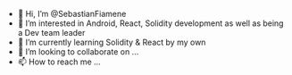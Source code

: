 - 👋 Hi, I’m @SebastianFiamene
- 👀 I’m interested in Android, React, Solidity development as well as being a Dev team leader
- 🌱 I’m currently learning Solidity & React by my own
- 💞️ I’m looking to collaborate on ...
- 📫 How to reach me ...

<!---
SebastianFiamene/SebastianFiamene is a ✨ special ✨ repository because its `README.md` (this file) appears on your GitHub profile.
You can click the Preview link to take a look at your changes.
--->

